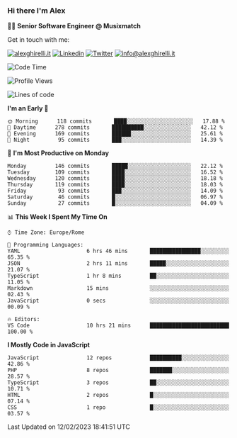 ### Hi there I'm Alex

👨‍💻 __Senior Software Engineer @ Musixmatch__

Get in touch with me:

[![alexghirelli.it](https://img.shields.io/static/v1?label=alexghirelli.it&message=%20&color=red&logo=&style=flat-square&logoColor=white)](https://www.alexghirelli.it/)
[![Linkedin](https://img.shields.io/static/v1?label=Linkedin&message=%20&color=blue&logo=Linkedin&style=flat-square&logoColor=white)](https://linkedin.com/in/alexghirelli)
[![Twitter](https://img.shields.io/static/v1?label=Twitter&message=%20&color=blue&logo=Twitter&style=flat-square&logoColor=white)](https://twitter.com/alexGhirelli)
[![info@alexghirelli.it](https://img.shields.io/static/v1?label=info@alexghirelli.it&message=%20&color=red&logo=gmail&style=flat-square&logoColor=white)](mailto:info@alexghirelli.it)

<!--START_SECTION:waka-->
![Code Time](http://img.shields.io/badge/Code%20Time-7%2C330%20hrs%2027%20mins-blue)

![Profile Views](http://img.shields.io/badge/Profile%20Views-1-blue)

![Lines of code](https://img.shields.io/badge/From%20Hello%20World%20I%27ve%20Written-812%20Thousand%20lines%20of%20code-blue)

**I'm an Early 🐤** 

```text
🌞 Morning      118 commits       ████░░░░░░░░░░░░░░░░░░░░░   17.88 % 
🌆 Daytime      278 commits       ██████████░░░░░░░░░░░░░░░   42.12 % 
🌃 Evening      169 commits       ██████░░░░░░░░░░░░░░░░░░░   25.61 % 
🌙 Night         95 commits       ███░░░░░░░░░░░░░░░░░░░░░░   14.39 % 

```
📅 **I'm Most Productive on Monday** 

```text
Monday         146 commits       █████░░░░░░░░░░░░░░░░░░░░   22.12 % 
Tuesday        109 commits       ████░░░░░░░░░░░░░░░░░░░░░   16.52 % 
Wednesday      120 commits       ████░░░░░░░░░░░░░░░░░░░░░   18.18 % 
Thursday       119 commits       ████░░░░░░░░░░░░░░░░░░░░░   18.03 % 
Friday          93 commits       ███░░░░░░░░░░░░░░░░░░░░░░   14.09 % 
Saturday        46 commits       █░░░░░░░░░░░░░░░░░░░░░░░░   06.97 % 
Sunday          27 commits       █░░░░░░░░░░░░░░░░░░░░░░░░   04.09 % 

```


📊 **This Week I Spent My Time On** 

```text
⌚︎ Time Zone: Europe/Rome

💬 Programming Languages: 
YAML                     6 hrs 46 mins       ████████████████░░░░░░░░░   65.35 % 
JSON                     2 hrs 11 mins       █████░░░░░░░░░░░░░░░░░░░░   21.07 % 
TypeScript               1 hr 8 mins         ██░░░░░░░░░░░░░░░░░░░░░░░   11.05 % 
Markdown                 15 mins             ░░░░░░░░░░░░░░░░░░░░░░░░░   02.43 % 
JavaScript               0 secs              ░░░░░░░░░░░░░░░░░░░░░░░░░   00.09 % 

🔥 Editors: 
VS Code                  10 hrs 21 mins      █████████████████████████   100.00 % 

```

**I Mostly Code in JavaScript** 

```text
JavaScript               12 repos            ██████████░░░░░░░░░░░░░░░   42.86 % 
PHP                      8 repos             ███████░░░░░░░░░░░░░░░░░░   28.57 % 
TypeScript               3 repos             ██░░░░░░░░░░░░░░░░░░░░░░░   10.71 % 
HTML                     2 repos             █░░░░░░░░░░░░░░░░░░░░░░░░   07.14 % 
CSS                      1 repo              █░░░░░░░░░░░░░░░░░░░░░░░░   03.57 % 

```



 Last Updated on 12/02/2023 18:41:51 UTC
<!--END_SECTION:waka-->
